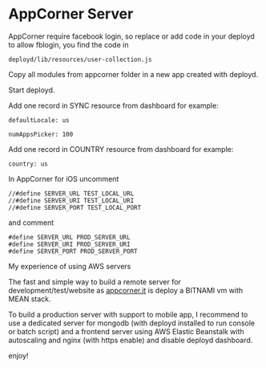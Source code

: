 AppCorner Server
============

AppCorner require facebook login, so replace or add code in your deployd to allow fblogin, you find the code in 

`deployd/lib/resources/user-collection.js`

Copy all modules from appcorner folder in a new app created with deployd.

Start deployd.

Add one record in SYNC resource from dashboard for example:

`defaultLocale: us`

`numAppsPicker: 100`


Add one record in COUNTRY resource from dashboard for example:

`country: us`


In AppCorner for iOS uncomment
```objc
//#define SERVER_URL TEST_LOCAL_URL
//#define SERVER_URI TEST_LOCAL_URI
//#define SERVER_PORT TEST_LOCAL_PORT
```

and comment
```objc
#define SERVER_URL PROD_SERVER_URL
#define SERVER_URI PROD_SERVER_URI
#define SERVER_PORT PROD_SERVER_PORT
```
My experience of using AWS servers

The fast and simple way to build a remote server for development/test/website as [appcorner.it](http://www.appcorner.it) is deploy a BITNAMI vm with MEAN stack.

To build a production server with support to mobile app, I recommend to use a dedicated server for mongodb (with deployd installed to run console or batch script) and a frontend server using AWS Elastic Beanstalk with autoscaling and nginx (with https enable) and disable deployd dashboard.

enjoy!
